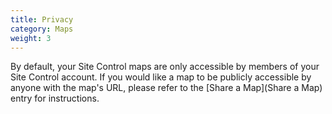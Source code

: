 ```yaml
---
title: Privacy
category: Maps
weight: 3
---
```


By default, your Site Control maps are only accessible by members of your Site Control account. If you would like a map to be publicly accessible by anyone with the map's URL, please refer to the [Share a Map](Share a Map) entry for instructions.
